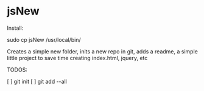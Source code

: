 jsNew
=====

Install:

 sudo cp jsNew /usr/local/bin/


Creates a simple new folder, inits a new repo in git, adds a readme, a simple little project  to save time creating index.html, jquery, etc



TODOS:

[ ] git init
[ ] git add --all
